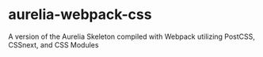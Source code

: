 # aurelia-webpack-css
A version of the Aurelia Skeleton compiled with Webpack utilizing PostCSS, CSSnext, and CSS Modules
